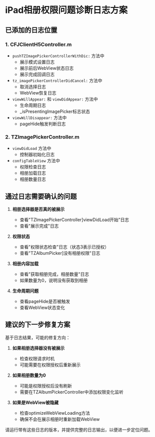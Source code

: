 # iPad相册权限问题诊断日志方案

## 已添加的日志位置

### 1. CFJClientH5Controller.m
- `pushTZImagePickerControllerWithDic:` 方法中
  - 展示模式设置日志
  - 展示前后WebView状态日志
  - 展示完成回调日志
- `tz_imagePickerControllerDidCancel:` 方法中
  - 取消选择日志
  - WebView恢复日志
- `viewWillAppear:` 和 `viewDidAppear:` 方法中
  - 生命周期日志
  - _isPresentingImagePicker标志状态
- `viewWillDisappear:` 方法中
  - pageHide触发判断日志

### 2. TZImagePickerController.m
- `viewDidLoad` 方法中
  - 控制器初始化日志
- `configTableView` 方法中
  - 权限检查日志
  - 相册加载日志
  - 相册数量日志

## 通过日志需要确认的问题

1. **相册选择器是否真的被展示**
   - 查看"TZImagePickerController]viewDidLoad开始"日志
   - 查看"展示完成"日志

2. **权限状态**
   - 查看"权限状态检查"日志（状态3表示已授权）
   - 查看"TZAlbumPicker]没有相册权限"日志

3. **相册内容加载**
   - 查看"获取相册完成，相册数量"日志
   - 如果数量为0，说明没有获取到相册

4. **生命周期问题**
   - 查看pageHide是否被触发
   - 查看WebView状态变化

## 建议的下一步修复方案

基于日志结果，可能的修复方向：

1. **如果相册选择器没有被展示**
   - 检查权限请求时机
   - 可能需要在权限授权后重新展示

2. **如果相册数量为0**
   - 可能是权限授权后没有刷新
   - 需要在TZAlbumPickerController中添加权限变化监听

3. **如果是WebView被隐藏**
   - 检查optimizeWebViewLoading方法
   - 确保不会在展示相册时重新加载WebView

请运行带有这些日志的版本，并提供完整的日志输出，以便进一步定位问题。